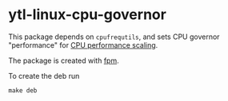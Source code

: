 # ytl-linux-cpu-governor

This package depends on `cpufrequtils`, and sets CPU governor "performance" for
[CPU performance scaling](https://www.kernel.org/doc/html/latest/admin-guide/pm/cpufreq.html).

The package is created with [fpm](https://github.com/jordansissel/fpm).

To create the deb run

`make deb`
